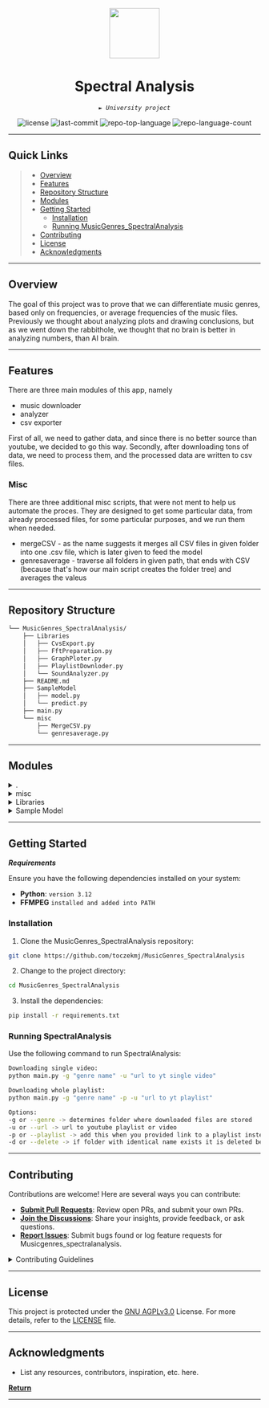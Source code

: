 <p align="center">
  <img src="https://cdn-icons-png.flaticon.com/512/6295/6295417.png" width="100" />
</p>
<p align="center">
    <h1 align="center">Spectral Analysis</h1>
</p>
<p align="center">
    <em><code>► University project</code></em>
</p>
<p align="center">
	<img src="https://img.shields.io/badge/license-GNU AGPLv3.0-green" alt="license">
	<img src="https://img.shields.io/github/last-commit/toczekmj/MusicGenres_SpectralAnalysis?style=flat&logo=git&logoColor=white&color=0080ff" alt="last-commit">
	<img src="https://img.shields.io/github/languages/top/toczekmj/MusicGenres_SpectralAnalysis?style=flat&color=0080ff" alt="repo-top-language">
	<img src="https://img.shields.io/github/languages/count/toczekmj/MusicGenres_SpectralAnalysis?style=flat&color=0080ff" alt="repo-language-count">
<p>

<hr>

##  Quick Links

> - [ Overview](#-overview)
> - [ Features](#-features)
> - [ Repository Structure](#-repository-structure)
> - [ Modules](#-modules)
> - [ Getting Started](#-getting-started)
>   - [ Installation](#-installation)
>   - [ Running MusicGenres_SpectralAnalysis](#-running-MusicGenres_SpectralAnalysis)
> - [ Contributing](#-contributing)
> - [ License](#-license)
> - [ Acknowledgments](#-acknowledgments)

---

## Overview

The goal of this project was to prove that we can differentiate music genres, based only on frequencies, or average 
frequencies of the music files. Previously we thought about analyzing plots and drawing conclusions, but as we went down the 
rabbithole, we thought that no brain is better in analyzing numbers, than AI brain.

--- 
## Features
There are three main modules of this app, namely 
- music downloader 
- analyzer
- csv exporter

First of all, we need to gather data, and since there is no better source than youtube, we decided to go this way. 
Secondly, after downloading tons of data, we need to process them, and the processed data are written to csv files. 


### Misc
There are three additional misc scripts, that were not ment to help us automate the proces. 
They are designed to get some particular data, from already processed files, for some particular purposes, and we run them when needed.
- mergeCSV - as the name suggests it merges all CSV files in given folder into one .csv file, which is later given to feed the model
- genresaverage - traverse all folders in given path, that ends with CSV (because that's how our main script creates the folder tree) and averages the valeus 
---
##  Repository Structure

```sh
└── MusicGenres_SpectralAnalysis/
    ├── Libraries
    │   ├── CvsExport.py
    │   ├── FftPreparation.py
    │   ├── GraphPloter.py
    │   ├── PlaylistDownloder.py
    │   └── SoundAnalyzer.py
    ├── README.md
    ├── SampleModel
    │   ├── model.py
    │   └── predict.py
    ├── main.py
    └── misc
        ├── MergeCSV.py
        └── genresaverage.py
```

---

##  Modules

<details closed><summary>.</summary>

| File                                                                                    | Summary                                                   |
| ---                                                                                     |-----------------------------------------------------------|
| [main.py](https://github.com/toczekmj/MusicGenres_SpectralAnalysis/blob/master/main.py) | <code>► Main app, used to gather and process data.</code> |

</details>

<details closed><summary>misc</summary>

| File                                                                                                                       | Summary                                                                                                                   |
| ---                                                                                                                        |---------------------------------------------------------------------------------------------------------------------------|
| [genresaverage.py](https://github.com/toczekmj/MusicGenres_SpectralAnalysis/blob/master/misc/genresaverage.py)             | <code>► Calculates average from one of the genres. <br/>It operates on already generated .csv files, not on mp3's.</code> |
| [MergeCSV.py](https://github.com/toczekmj/MusicGenres_SpectralAnalysis/blob/master/misc/MergeCSV.py)                       | <code>► It meregs .csv files for later usage in ML.</code>                                                                |

</details>

<details closed><summary>Libraries</summary>

| File                                                                                                                        | Summary                                                   |
| ---                                                                                                                         |-----------------------------------------------------------|
| [SoundAnalyzer.py](https://github.com/toczekmj/MusicGenres_SpectralAnalysis/blob/master/Libraries/SoundAnalyzer.py)         | <code>► Load songs, and preform Fourier transform.</code> |
| [FftPreparation.py](https://github.com/toczekmj/MusicGenres_SpectralAnalysis/blob/master/Libraries/FftPreparation.py)       | <code>► Prepare data to Fourier Transform.</code>         |
| [GraphPloter.py](https://github.com/toczekmj/MusicGenres_SpectralAnalysis/blob/master/Libraries/GraphPloter.py)             | <code>► Plot graphs using matplotlib.</code>              |
| [PlaylistDownloder.py](https://github.com/toczekmj/MusicGenres_SpectralAnalysis/blob/master/Libraries/PlaylistDownloder.py) | <code>► Download files from youtube.</code>               |
| [CvsExport.py](https://github.com/toczekmj/MusicGenres_SpectralAnalysis/blob/master/Libraries/CvsExport.py)                 | <code>► Exports data into .csv files.</code>              |

</details>

<details closed><summary>Sample Model</summary>

| File                                                                                                      | Summary                                                                                                    |
| ---                                                                                                        |------------------------------------------------------------------------------------------------------------|
| [model.py](https://github.com/toczekmj/MusicGenres_SpectralAnalysis/blob/master/SampleModel/model.py)     | <code>► WARNING - FULLY AI GENERATED CONTENT<br/>Creates model which can recognise music genres.</code>    |
| [predict.py](https://github.com/toczekmj/MusicGenres_SpectralAnalysis/blob/master/SampleModel/predict.py) | <code>► WARNING - FULLY AI GENERATED CONTENT<br/>Uses previously created model to recognise genres.</code> |

</details>

---

##  Getting Started

***Requirements***

Ensure you have the following dependencies installed on your system:

* **Python**: `version 3.12`
* **FFMPEG** `installed and added into PATH`

###  Installation

1. Clone the MusicGenres_SpectralAnalysis repository:

```sh
git clone https://github.com/toczekmj/MusicGenres_SpectralAnalysis
```

2. Change to the project directory:

```sh
cd MusicGenres_SpectralAnalysis
```

3. Install the dependencies:

```sh
pip install -r requirements.txt
```

###  Running SpectralAnalysis

Use the following command to run SpectralAnalysis:

```sh
Downloading single video:
python main.py -g "genre name" -u "url to yt single video" 

Downloading whole playlist:
python main.py -g "genre name" -p -u "url to yt playlist"

Options: 
-g or --genre -> determines folder where downloaded files are stored
-u or --url -> url to youtube playlist or video
-p or --playlist -> add this when you provided link to a playlist insted of single video in previous step
-d or --delete -> if folder with identical name exists it is deleted before the download starts 
```


---


##  Contributing

Contributions are welcome! Here are several ways you can contribute:

- **[Submit Pull Requests](https://github.com/toczekmj/MusicGenres_SpectralAnalysis/blob/main/CONTRIBUTING.md)**: Review open PRs, and submit your own PRs.
- **[Join the Discussions](https://github.com/toczekmj/MusicGenres_SpectralAnalysis/discussions)**: Share your insights, provide feedback, or ask questions.
- **[Report Issues](https://github.com/toczekmj/MusicGenres_SpectralAnalysis/issues)**: Submit bugs found or log feature requests for Musicgenres_spectralanalysis.

<details closed>
    <summary>Contributing Guidelines</summary>

1. **Fork the Repository**: Start by forking the project repository to your GitHub account.
2. **Clone Locally**: Clone the forked repository to your local machine using a Git client.
   ```sh
   git clone https://github.com/toczekmj/MusicGenres_SpectralAnalysis
   ```
3. **Create a New Branch**: Always work on a new branch, giving it a descriptive name.
   ```sh
   git checkout -b new-feature-x
   ```
4. **Make Your Changes**: Develop and test your changes locally.
5. **Commit Your Changes**: Commit with a clear message describing your updates.
   ```sh
   git commit -m 'Implemented new feature x.'
   ```
6. **Push to GitHub**: Push the changes to your forked repository.
   ```sh
   git push origin new-feature-x
   ```
7. **Submit a Pull Request**: Create a PR against the original project repository. Clearly describe the changes and their motivations.

Once your PR is reviewed and approved, it will be merged into the main branch.

</details>

---

##  License

This project is protected under the [GNU AGPLv3.0](https://choosealicense.com/licenses/agpl-3.0/#) License. For more details, refer to the [LICENSE](https://choosealicense.com/licenses/) file.

---

##  Acknowledgments

- List any resources, contributors, inspiration, etc. here.

[**Return**](#-quick-links)

---